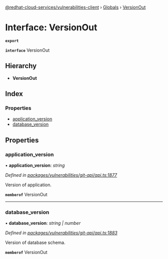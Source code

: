 [@redhat-cloud-services/vulnerabilities-client](../README.md) › [Globals](../globals.md) › [VersionOut](versionout.md)

# Interface: VersionOut

**`export`** 

**`interface`** VersionOut

## Hierarchy

* **VersionOut**

## Index

### Properties

* [application_version](versionout.md#application_version)
* [database_version](versionout.md#database_version)

## Properties

###  application_version

• **application_version**: *string*

*Defined in [packages/vulnerabilities/git-api/api.ts:1877](https://github.com/RedHatInsights/javascript-clients/blob/master/packages/vulnerabilities/git-api/api.ts#L1877)*

Version of application.

**`memberof`** VersionOut

___

###  database_version

• **database_version**: *string | number*

*Defined in [packages/vulnerabilities/git-api/api.ts:1883](https://github.com/RedHatInsights/javascript-clients/blob/master/packages/vulnerabilities/git-api/api.ts#L1883)*

Version of database schema.

**`memberof`** VersionOut
